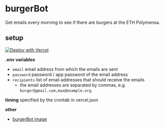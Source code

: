 # burgerBot
Get emails every morning to see if there are burgers at the ETH Polymensa.

## setup
[![Deploy with Vercel](https://vercel.com/button)](https://vercel.com/new/clone?repository-url=https%3A%2F%2Fgithub.com%2Fkepler-69c%2FburgerBot&env=EMAIL,PASSWORD,RECIPIENTS&envDescription=see%20project%20readme&envLink=https%3A%2F%2Fgithub.com%2Fkepler-69c%2FburgerBot%2Fblob%2Fmain%2FREADME.md)

**.env variables**
- `email` email address from which the emails are sent
- `password` password / app password of the email address
- `recipients` list of email addresses that should receive the emails
    - the email addresses are separated by commas, e.g. `burger@gmail.com,max@example.org`.

**timing**
specified by the crontab in vercel.json

**other**
- [burgerBot image](https://unsplash.com/photos/photo-of-burger-with-tomato-and-cheese-OCHMcVOWRAU?utm_content=creditCopyText&utm_medium=referral&utm_source=unsplash)